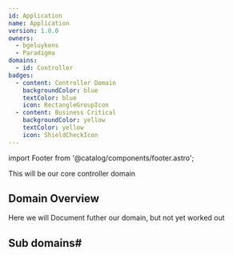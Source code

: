 ```yaml
---
id: Application
name: Application
version: 1.0.0
owners:
  - bgeluykens
  - Paradigma
domains:
  - id: Controller
badges:
  - content: Controller Domain
    backgroundColor: blue
    textColor: blue
    icon: RectangleGroupIcon
  - content: Business Critical
    backgroundColor: yellow
    textColor: yellow
    icon: ShieldCheckIcon
---
```


import Footer from '@catalog/components/footer.astro';

This will be our core controller domain

<Tiles>
    <Tile 
        icon="UserGroupIcon" 
        href="/docs/teams/paradigma" 
        title="Engineering Support" 
        description="Questions? Contact our full-stack team for technical support" 
    />
    <Tile 
        icon="RectangleGroupIcon" 
        href={`/visualiser/domains/${frontmatter.id}/${frontmatter.version}`} 
        title="Domain Architecture" 
        description="Explore our domain structure and service interactions" 
    />
</Tiles>

## Domain Overview

Here we will Document futher our domain, but not yet worked out

## Sub domains#

<Footer />
